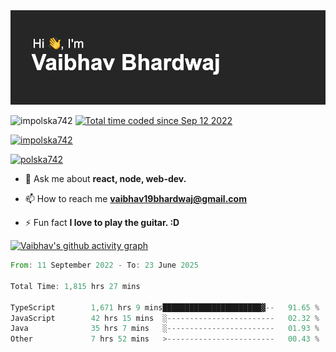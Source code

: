<img src="./header.png" alt="header-img" />

<p align="left">
 <img src="https://komarev.com/ghpvc/?username=impolska742&label=Profile%20views&color=0e75b6&style=flat" alt="impolska742" /> 
<a href="https://wakatime.com/@1b09af48-ce6e-4843-a87c-4258bb35d460"><img src="https://wakatime.com/badge/user/1b09af48-ce6e-4843-a87c-4258bb35d460.svg" alt="Total time coded since Sep 12 2022" /></a>

</p>

<p align="left"> <a href="https://github.com/ryo-ma/github-profile-trophy"><img src="https://github-profile-trophy.vercel.app/?username=impolska742" alt="impolska742" /></a> </p>

<p align="left"> <a href="https://twitter.com/polska742" target="blank"><img src="https://img.shields.io/twitter/follow/polska742?logo=twitter&style=for-the-badge" alt="polska742" /></a> </p>

- 💬 Ask me about **react, node, web-dev.**

- 📫 How to reach me **vaibhav19bhardwaj@gmail.com**

- ⚡ Fun fact **I love to play the guitar. :D**


[![Vaibhav's github activity graph](https://github-readme-activity-graph.vercel.app/graph?username=impolska742&bg_color=272626&color=0de744&line=00ff4c&point=ffffff&area=true&hide_border=true)](https://github.com/ashutosh00710/github-readme-activity-graph)

<!--START_SECTION:waka-->

```rust
From: 11 September 2022 - To: 23 June 2025

Total Time: 1,815 hrs 27 mins

TypeScript        1,671 hrs 9 mins██████████████████████▓--   91.65 %
JavaScript        42 hrs 15 mins  ░------------------------   02.32 %
Java              35 hrs 7 mins   ░------------------------   01.93 %
Other             7 hrs 52 mins   >------------------------   00.43 %
```

<!--END_SECTION:waka-->
